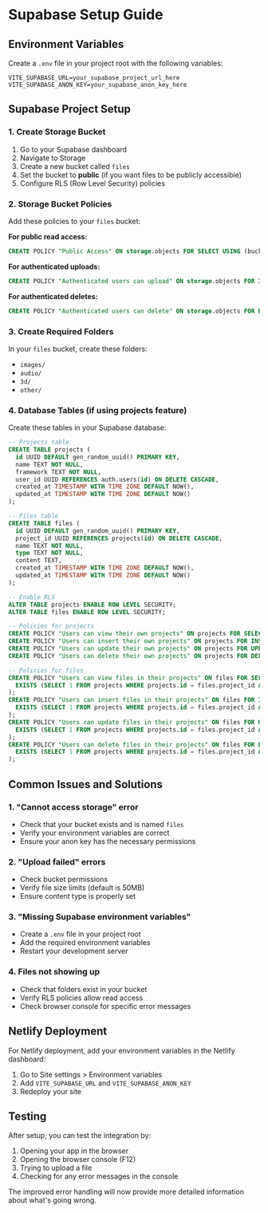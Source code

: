 # Supabase Setup Guide

## Environment Variables

Create a `.env` file in your project root with the following variables:

```env
VITE_SUPABASE_URL=your_supabase_project_url_here
VITE_SUPABASE_ANON_KEY=your_supabase_anon_key_here
```

## Supabase Project Setup

### 1. Create Storage Bucket

1. Go to your Supabase dashboard
2. Navigate to Storage
3. Create a new bucket called `files`
4. Set the bucket to **public** (if you want files to be publicly accessible)
5. Configure RLS (Row Level Security) policies

### 2. Storage Bucket Policies

Add these policies to your `files` bucket:

**For public read access:**
```sql
CREATE POLICY "Public Access" ON storage.objects FOR SELECT USING (bucket_id = 'files');
```

**For authenticated uploads:**
```sql
CREATE POLICY "Authenticated users can upload" ON storage.objects FOR INSERT WITH CHECK (bucket_id = 'files' AND auth.role() = 'authenticated');
```

**For authenticated deletes:**
```sql
CREATE POLICY "Authenticated users can delete" ON storage.objects FOR DELETE USING (bucket_id = 'files' AND auth.role() = 'authenticated');
```

### 3. Create Required Folders

In your `files` bucket, create these folders:
- `images/`
- `audio/`
- `3d/`
- `other/`

### 4. Database Tables (if using projects feature)

Create these tables in your Supabase database:

```sql
-- Projects table
CREATE TABLE projects (
  id UUID DEFAULT gen_random_uuid() PRIMARY KEY,
  name TEXT NOT NULL,
  framework TEXT NOT NULL,
  user_id UUID REFERENCES auth.users(id) ON DELETE CASCADE,
  created_at TIMESTAMP WITH TIME ZONE DEFAULT NOW(),
  updated_at TIMESTAMP WITH TIME ZONE DEFAULT NOW()
);

-- Files table
CREATE TABLE files (
  id UUID DEFAULT gen_random_uuid() PRIMARY KEY,
  project_id UUID REFERENCES projects(id) ON DELETE CASCADE,
  name TEXT NOT NULL,
  type TEXT NOT NULL,
  content TEXT,
  created_at TIMESTAMP WITH TIME ZONE DEFAULT NOW(),
  updated_at TIMESTAMP WITH TIME ZONE DEFAULT NOW()
);

-- Enable RLS
ALTER TABLE projects ENABLE ROW LEVEL SECURITY;
ALTER TABLE files ENABLE ROW LEVEL SECURITY;

-- Policies for projects
CREATE POLICY "Users can view their own projects" ON projects FOR SELECT USING (auth.uid() = user_id);
CREATE POLICY "Users can insert their own projects" ON projects FOR INSERT WITH CHECK (auth.uid() = user_id);
CREATE POLICY "Users can update their own projects" ON projects FOR UPDATE USING (auth.uid() = user_id);
CREATE POLICY "Users can delete their own projects" ON projects FOR DELETE USING (auth.uid() = user_id);

-- Policies for files
CREATE POLICY "Users can view files in their projects" ON files FOR SELECT USING (
  EXISTS (SELECT 1 FROM projects WHERE projects.id = files.project_id AND projects.user_id = auth.uid())
);
CREATE POLICY "Users can insert files in their projects" ON files FOR INSERT WITH CHECK (
  EXISTS (SELECT 1 FROM projects WHERE projects.id = files.project_id AND projects.user_id = auth.uid())
);
CREATE POLICY "Users can update files in their projects" ON files FOR UPDATE USING (
  EXISTS (SELECT 1 FROM projects WHERE projects.id = files.project_id AND projects.user_id = auth.uid())
);
CREATE POLICY "Users can delete files in their projects" ON files FOR DELETE USING (
  EXISTS (SELECT 1 FROM projects WHERE projects.id = files.project_id AND projects.user_id = auth.uid())
);
```

## Common Issues and Solutions

### 1. "Cannot access storage" error
- Check that your bucket exists and is named `files`
- Verify your environment variables are correct
- Ensure your anon key has the necessary permissions

### 2. "Upload failed" errors
- Check bucket permissions
- Verify file size limits (default is 50MB)
- Ensure content type is properly set

### 3. "Missing Supabase environment variables"
- Create a `.env` file in your project root
- Add the required environment variables
- Restart your development server

### 4. Files not showing up
- Check that folders exist in your bucket
- Verify RLS policies allow read access
- Check browser console for specific error messages

## Netlify Deployment

For Netlify deployment, add your environment variables in the Netlify dashboard:

1. Go to Site settings > Environment variables
2. Add `VITE_SUPABASE_URL` and `VITE_SUPABASE_ANON_KEY`
3. Redeploy your site

## Testing

After setup, you can test the integration by:

1. Opening your app in the browser
2. Opening the browser console (F12)
3. Trying to upload a file
4. Checking for any error messages in the console

The improved error handling will now provide more detailed information about what's going wrong. 